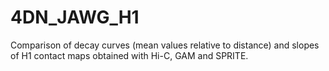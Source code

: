 # 4DN_JAWG_H1
Comparison of decay curves (mean values relative to distance) and slopes of H1 contact maps obtained with Hi-C, GAM and SPRITE.
